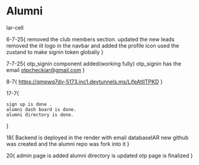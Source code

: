 # Alumni
Iar-cell

6-7-25{ 
    removed the club members section. 
    updated the new leads
    removed the iit logo in the navbar and added the profile icon 
    used the zustand to make signin token globally
}

7-7-25{
    otp_signin component added(working fully)
    otp_signin has the email otpcheckiar@gmail.com
}

8-7{
    https://qmpwq7dv-5173.inc1.devtunnels.ms/LifeAtIITPKD
}

17-7{

    sign up is done .
    alumni dash board is done.
    alumni directory is done.
}

18{
    Backend is deployed in the render with email databaseIAR
    new github was created and the alumni repo was fork into it
}

20{
    admin page is added 
    alumni directory is updated 
    otp page is finalized 
}